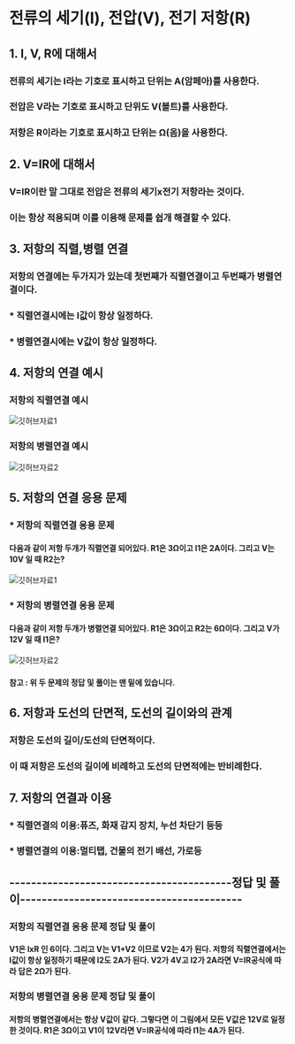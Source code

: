 # 전류의 세기(I), 전압(V), 전기 저항(R)
## 1. I, V, R에 대해서
### 전류의 세기는 I라는 기호로 표시하고 단위는 A(암페아)를 사용한다.
### 전압은 V라는 기호로 표시하고 단위도 V(볼트)를 사용한다.
### 저항은 R이라는 기호로 표시하고 단위는 Ω(옴)을 사용한다.
## 2. V=IR에 대해서
### V=IR이란 말 그대로 전압은 전류의 세기x전기 저항라는 것이다.
### 이는 항상 적용되며 이를 이용해 문제를 쉽개 해결할 수 있다.
## 3. 저항의 직렬,병렬 연결
### 저항의 연결에는 두가지가 있는데 첫번째가 직렬연결이고 두번째가 병렬연결이다.
### * 직렬연결시에는 I값이 항상 일정하다.
### * 병렬연결시에는 V값이 항상 일정하다.
## 4. 저항의 연결 예시
### 저항의 직렬연결 예시

![깃허브자료1](https://user-images.githubusercontent.com/72057688/96129725-f7caa880-0f31-11eb-9319-25ae354fddfc.png)

### 저항의 병렬연결 예시

![깃허브자료2](https://user-images.githubusercontent.com/72057688/96129817-116bf000-0f32-11eb-8b32-292c3f968f48.png)

## 5. 저항의 연결 응용 문제 
### * 저항의 직렬연결 응용 문제
#### 다음과 같이 저항 두개가 직렬연결 되어있다. R1은 3Ω이고 I1은 2A이다. 그리고 V는 10V 일 때 R2는?

![깃허브자료1](https://user-images.githubusercontent.com/72057688/96129725-f7caa880-0f31-11eb-9319-25ae354fddfc.png)

### * 저항의 병렬연결 응용 문제
#### 다음과 같이 저항 두개가 병렬연결 되어있다. R1은 3Ω이고 R2는 6Ω이다. 그리고 V가 12V 일 때 I1은?

![깃허브자료2](https://user-images.githubusercontent.com/72057688/96129817-116bf000-0f32-11eb-8b32-292c3f968f48.png)

#### 참고  : 위 두 문제의 정답 및 풀이는 맨 밑에 있습니다.
## 6. 저항과 도선의 단면적, 도선의 길이와의 관계
### 저항은 도선의 길이/도선의 단면적이다.
### 이 때 저항은 도선의 길이에 비례하고 도선의 단면적에는 반비례한다.
## 7. 저항의 연결과 이용
### * 직렬연결의 이용:퓨즈, 화재 감지 장치, 누선 차단기 등등
### * 병렬연결의 이용:멀티탭, 건물의 전기 배선, 가로등
## -----------------------------------------정답 및 풀이-----------------------------------------
### 저항의 직렬연결 응용 문제 정답 및 풀이
#### V1은 IxR 인 6이다. 그리고 V는 V1+V2 이므로 V2는 4가 된다. 저항의 직렬연결에서는 I값이 항상 일정하기 때문에 I2도 2A가 된다. V2가 4V고 I2가 2A라면 V=IR공식에 따라 답은 2Ω가 된다.
### 저항의 병렬연결 응용 문제 정답 및 풀이
#### 저항의 병렬연결에서는 항상 V값이 같다. 그렇다면 이 그림에서 모든 V값은 12V로 일정한 것이다. R1은 3Ω이고 V1이 12V라면 V=IR공식에 따라 I1는 4A가 된다.
